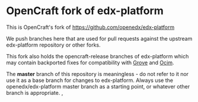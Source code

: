 # OpenCraft fork of edx-platform

This is OpenCraft's fork of https://github.com/openedx/edx-platform

We push branches here that are used for pull requests against
the upstream edx-platform repository or other forks.

This fork also holds the opencraft-release branches of edx-platform
which may contain backported fixes for compatibility with
[Grove](https://grove.opencraft.com/) and
[Ocim](https://github.com/open-craft/opencraft).

The **master** branch of this repository is meaningless - do not
refer to it nor use it as a base branch for changes to edx-platform.
Always use the openedx/edx-platform master branch as a
starting point, or whatever other branch is appropriate.
,
